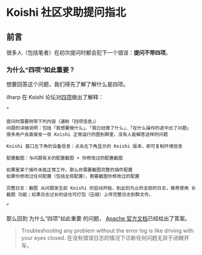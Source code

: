 # Koishi 社区求助提问指北

## 前言

很多人（包括笔者）在初次提问时都会犯下一个错误：**提问不带四项**。

### 为什么“四项”如此重要？

想要回答这个问题，我们得先了解了解什么是四项。

ilharp 在 Koishi 论坛对[四项](https://forum.koishi.xyz/t/topic/555)做出了解释：

“
```
提问时需要附带下列内容（通称「四项信息」）
问题的详细说明：包括「我想要做什么」、「我已经做了什么」、「在什么操作的途中出了问题」
很多用户会直接发一张 Koishi 正常运行的图到群里，没有人能解答这样的问题

Koishi 窗口左下角的设备信息：点击左下角显示的 Koishi 版本，即可复制环境信息

配置截图：与问题有关的配置截图 + 你修改过的配置截图

如果是某个插件未能正常工作，那么你需要截图完整的插件配置
如果你修改过任何配置（包括全局配置），都要截图你修改过的配置

完整日志：截图 从问题发生前 Koishi 的启动开始，到此刻为止的全部的日志，推荐使用 长截图 功能；如果日志过长的话也可打包（压缩）上传完整日志到群文件。
```
”

那么回到 为什么“四项”如此重要 的问题， [Apache 官方文档](https://httpd.apache.org/docs/trunk/getting-started.html#logs)已经给出了答案。

> Troubleshooting any problem without the error log is like driving with your eyes closed.
> 在没有错误日志的情况下诊断任何问题无异于闭眼开车。
